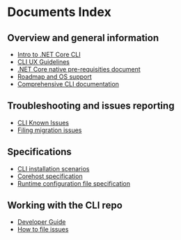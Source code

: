 Documents Index
===============

## Overview and general information

- [Intro to .NET Core CLI](intro-to-cli.md)
- [CLI UX Guidelines](cli-ux-guidelines.md)
- [.NET Core native pre-requisities document](https://github.com/dotnet/core/blob/master/Documentation/prereqs.md)
- [Roadmap and OS support](https://github.com/dotnet/core/blob/master/roadmap.md)
- [Comprehensive CLI documentation](https://docs.microsoft.com/en-us/dotnet/articles/core/preview3/tools/)

## Troubleshooting and issues reporting

- [CLI Known Issues](https://github.com/dotnet/core/blob/master/cli/known-issues.md)
- [Filing migration issues](migration-issues.md)

## Specifications

- [CLI installation scenarios](specs/cli-installation-scenarios.md)
- [Corehost specification](specs/corehost.md)
- [Runtime configuration file specification](specs/runtime-configuration-file.md)

## Working with the CLI repo

- [Developer Guide](working-repo/developer-guide.md)
- [How to file issues](working-repo/issue-filing.guide.md)
